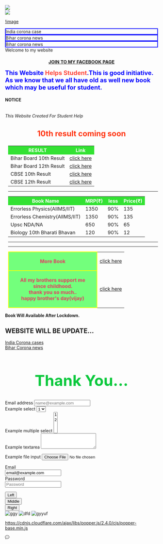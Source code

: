 
<head>
<title>discovery help</title>
<link rel="stylesheet" href="https://stackpath.bootstrapcdn.com/bootstrap/4.5.0/css/bootstrap.min.css" integrity="sha384-9aIt2nRpC12Uk9gS9baDl411NQApFmC26EwAOH8WgZl5MYYxFfc+NcPb1dKGj7Sk" crossorigin="anonymous">
</head>
<style type="text/css">
  
.container1 {
    height: 100px;
    display: flex;
    align-items: center;
    justify-content: center;
   color:#fff;
   background:rgb(255, 255, 77);
   font-size:30px;
text-right:44px;
padding:8px;
}
.tss{
padding-left:10px;
}
  
.containerv {
    height: 100px;
    display: flex;
    align-items: center;
    justify-content: center;
   color:#fff;
   background:rgba(255, 26, 90,0.9);
   font-size:30px;
text-right:44px;
padding:8px;
}

.item {
    width: em;
}
      

table{
     align:center;
   teble-align:center;
   text-align:center;
   margin:1.99rem;
}

body{
  border: 2px solid rgba(200,20,19,0.5);
  background:rgb(255,255,255);
        

}

td,
th {
    border: 5px solid rgb(190, 255, 190);
    padding: 20px;
    margin-right: 150px;
   }
  th[scope="col"] {
  background-color:rgba(2,220,2,.8);
   color:#fff;
   margin-right: 1500px;
}
 th[scope="row"] {
    text-align: center;
    border-align:center;
    margin: auto;
  border-right:65px;
  border-left: 73px;
  width: 250px;
  color: rgb(230,59,99);
  border: 2px solid yellow;
  height: 60px;
  background:rgba(100,255,110,.9);
  padding: 20px;
  
}
.cont{
border:2px solid blue;
}

</style>
<div class="container-fluid"></div>
  <div class="row">
  	<div class="col-lg-6 col-md-6 col-12">
  		<img src="https://yt3.ggpht.com/a-/AOh14Gjou2AHW5Af4qh6w1htddrwPU1hckQaz5yypVUnRCU=s88-c-k-c0xffffffff-no-rj-mo" class="img-fluid">
  	</div>
  	<div class="col-lg-6 col-md-6 col-12">
  		<img src="https://yt3.ggpht.com/a-/AOh14Gjou2AHW5Af4qh6w1htddrwPU1hckQaz5yypVUnRCU=s88-c-k-c0xffffffff-no-rj-mo"  class="img-fluid">
  	</div>
  </div>
</div>



[!image](https://photos.app.goo.gl/1e89xXCwayZTwUHf6)

<div class="container">
  <div class="row">
    <div class="col-lg-4 cont">
      India corona case
    </div>
    <div class="col-lg-4 cont">
      Bihar corona news
    </div>
    <div class="col-lg-4 cont">
      Bihar corona news
    </div>
  </div>
</div>

 <div class="containerv">
        <div class="item">Welcome to my website</div>
    </div>

 <h3 style="color:rgb(59, 255, 163);text-align: center;font-size:15px"><a href="https://www.facebook.com/Life-long-104599801271473"> JOIN TO MY FACEBOOK PAGE</a></h3>

<h3 style="color:blue;margin:auto;font-size:20px"> This Website <span style="color:rgb(255,70,60)"> Helps Student</span>.This is good initiative.
 As we know that we all have old as well new book which may be useful for student.</h3>
 
 <div class="jumbotron text-center">  
  <h4 class="display-4" text-info> NOTICE</h4>
   <h6 class="display-6" text-info><br>This Website Created For Student Help</h6>                           
                
   
  </div>     
<h3 style="color:rgb(255, 51, 15);text-align: center;font-size:25px">10th result coming soon</h3>   
 <div class="tss"> 
<table>
  
<tr>
  <th scope="col"> RESULT</th>
        <th scope="col"> Link</th>
      
</tr>

<tr>
 <td> Bihar Board 10th Result </td>
 <td><a href="http://biharboardonline.bihar.gov.in/">click here</a></td>
  
</tr>

<tr>
  
 <td> Bihar Board 12th Result </td>
 <td><a href="http://onlinebseb.in/">click here</a></td>
 
</tr>

<tr>
  
 <td>  CBSE 10th Result</td>
 <td><a href="http://cbseresults.nic.in/class10/class10th19.htm">click here</a></td>
 
</tr>
<tr>

 <td>  CBSE 12th Result</td>
 <td><a href="http://cbseresults.nic.in/class12/class12th19.htm">click here</a></td>
 
</tr>
</table>

<hr>
</div>
<div class="tss">
  <table>
  <tr>
  <th scope="col"> Book Name </th>
        <th scope="col">MRP(₹)</th>
        <th scope="col">less</th>
        <th scope="col">Price(₹)</th>
</tr>
<tr>
 <td> Errorless Physics(AIIMS/IIT) </td>
 <td>1350</td>
 <td  id="viju" >90%</td>
 <td  id="viju" >135</td>
  
</tr>
<tr>
 <td> Errorless Chemistry(AIIMS/IIT) </td>
 <td>1350</td>
 <td  id="viju" >90%</td>
 <td  id="viju" >135</td>
  
</tr>
<tr>
<td>  Upsc NDA/NA   </td>
 <td>650</td>
 <td  id="viju" >90%</td>
 <td  id="viju" >65</td>
  
</tr> 
<tr>
<td> Biology 10th Bharati Bhavan </td>
 <td>120</td>
 <td  id="viju" >90%</td>
 <td  id="viju" >12</td>
  
</tr> 
</table>
</div>
<div class="tss">
 <table>  
   <tr>
      <th scope="row">More Book</th>
 <td><a href="https://docs.google.com/spreadsheets/d/1kvnfD-IXiNV7L51Zh9LpoPR2V5DxA_YF1zh9-gUldmw/edit?usp=sharing
   ">click here</a></td>
  </tr>
 <hr>
<hr>  
  <tr>
    <th scope="row">All my brothers support me since childhood.<br>thank you so much..<br>happy brother's day(vijay)</th> 
    <td><a href="https://forms.gle/5rYRkacWytBEdRN49">click here</a></td>
    
  </tr>
  </table>
  </div>
  
 **Book Will Available After Lockdown.**  
 
##         WEBSITE WILL BE UPDATE... 

 <div class="containerv">
        <div class="item"><a href="https://www.worldometers.info/coronavirus/country/india/">India Corona cases</a></div>
    </div>
  <div class="container1">
        <div class="item"><a href="https://navbharattimes.indiatimes.com/state/bihar/patna/coronavirus-latest-update-inbihar-corona-patient-bihar-district-wise-detail/articleshow/75312015.cms">Bihar Corona news</a></div>
    </div>

   <h1 style="color:rgb(10,200,60);font-size:50px;text-align: center;">Thank You... </h1>
   <form>
  <div class="form-group">
    <label for="exampleFormControlInput1">Email address</label>
    <input type="email" class="form-control" id="exampleFormControlInput1" placeholder="name@example.com">
  </div>
  <div class="form-group">
    <label for="exampleFormControlSelect1">Example select</label>
    <select class="form-control" id="exampleFormControlSelect1">
      <option>1</option>
      <option>2</option>
      <option>3</option>
      <option>4</option>
    
    </select>
  </div>
  <div class="form-group">
    <label for="exampleFormControlSelect2">Example multiple select</label>
    <select multiple class="form-control" id="exampleFormControlSelect2">
      <option>1</option>
      <option>2</option>
     
      <option>4</option>
      <option>5</option>
    </select>
  </div>
  <div class="form-group">
    <label for="exampleFormControlTextarea1">Example textarea</label>
    <textarea class="form-control" id="exampleFormControlTextarea1" rows="3"></textarea>
  </div>
</form>
<form>
  <div class="form-group">
    <label for="exampleFormControlFile1">Example file input</label>
    <input type="file" class="form-control-file" id="exampleFormControlFile1">
  </div>
</form>
<form>
  <div class="form-group row">
    <label for="staticEmail" class="col-sm-2 col-form-label">Email</label>
    <div class="col-sm-10">
      <input type="text" readonly class="form-control-plaintext" id="staticEmail" value="email@example.com">
    </div>
  </div>
  <div class="form-group row">
    <label for="inputPassword" class="col-sm-2 col-form-label">Password</label>
    <div class="col-sm-10">
      <input type="password" class="form-control" id="inputPassword" placeholder="Password">
    </div>
  </div>
</form>
<div class="jumbotron">
  	 <div class="container">
  <div class="btn-group btn-group-justified" role="group" aria-label="...">
  <div class="btn-group" role="group">
    <button type="button" class="btn btn-default">Left</button>
  </div>
  <div class="btn-group" role="group">
    <button type="button" class="btn btn-default">Middle</button>
  </div>
  <div class="btn-group" role="group">
    <button type="button" class="btn btn-default">Right</button>
  </div>
</div>
</div>
</div>

<img src="https://yt3.ggpht.com/a-/AOh14GglSeq-yRuqBVJFAik5dIJPERbLX7v1_2QkOsqUyW4=s88-c-k-c0xffffffff-no-rj-mo" alt="ggy" class="img-rounded">
<img src="https://yt3.ggpht.com/a-/AOh14GglSeq-yRuqBVJFAik5dIJPERbLX7v1_2QkOsqUyW4=s88-c-k-c0xffffffff-no-rj-mo" alt="dfd" class="img-circle">
<img src="https://yt3.ggpht.com/a-/AOh14GglSeq-yRuqBVJFAik5dIJPERbLX7v1_2QkOsqUyW4=s88-c-k-c0xffffffff-no-rj-mo" alt="gyyuf" class="img-thumbnail">


<script src="https://code.jquery.com/jquery-3.5.1.js"></script>

https://cdnjs.cloudflare.com/ajax/libs/popper.js/2.4.0/cjs/popper-base.min.js

 <script src="https://code.jquery.com/jquery-3.5.1.slim.min.js" integrity="sha384-DfXdz2htPH0lsSSs5nCTpuj/zy4C+OGpamoFVy38MVBnE+IbbVYUew+OrCXaRkfj" crossorigin="anonymous"></script>
<script src="https://cdn.jsdelivr.net/npm/popper.js@1.16.0/dist/umd/popper.min.js" integrity="sha384-Q6E9RHvbIyZFJoft+2mJbHaEWldlvI9IOYy5n3zV9zzTtmI3UksdQRVvoxMfooAo" crossorigin="anonymous"></script>
 
 <svg class="bi bi-chat-dots" width="1em" height="1em" viewBox="0 0 16 16" fill="currentColor" xmlns="http://www.w3.org/2000/svg">
  <path fill-rule="evenodd" d="M2.678 11.894a1 1 0 0 1 .287.801 10.97 10.97 0 0 1-.398 2c1.395-.323 2.247-.697 2.634-.893a1 1 0 0 1 .71-.074A8.06 8.06 0 0 0 8 14c3.996 0 7-2.807 7-6 0-3.192-3.004-6-7-6S1 4.808 1 8c0 1.468.617 2.83 1.678 3.894zm-.493 3.905a21.682 21.682 0 0 1-.713.129c-.2.032-.352-.176-.273-.362a9.68 9.68 0 0 0 .244-.637l.003-.01c.248-.72.45-1.548.524-2.319C.743 11.37 0 9.76 0 8c0-3.866 3.582-7 8-7s8 3.134 8 7-3.582 7-8 7a9.06 9.06 0 0 1-2.347-.306c-.52.263-1.639.742-3.468 1.105z"/>
  <path d="M5 8a1 1 0 1 1-2 0 1 1 0 0 1 2 0zm4 0a1 1 0 1 1-2 0 1 1 0 0 1 2 0zm4 0a1 1 0 1 1-2 0 1 1 0 0 1 2 0z"/>
</svg>




